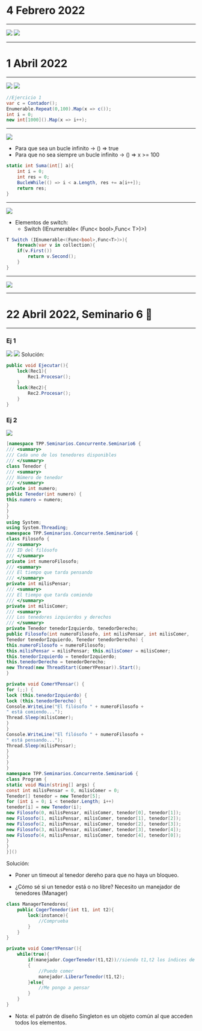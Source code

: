 # 4 Febrero 2022
---
![](img/seminario%201.1.png)
![](img/seminario%201.2.png)

---
# 1 Abril 2022
---
![](img/Clausulas%20Seminario%205.png)
![](img/Ej%201%20Seminario%205.png)
```c#
//Ejercicio 1
var c = Contador();
Enumerable.Repeat(0,100).Map(x => c());
int i = 0;
new int[1000]().Map(x => i++);
```
---
![](img/Ej%202%20Seminario%205.png)
- Para que sea un bucle infinito -> () => true
- Para que no sea siempre un bucle infinito -> () => x >= 100
```c#
static int Suma(int[] a){
	int i = 0;
	int res = 0;
	BucleWhile(() => i < a.Length, res += a[i++]);
	return res;
}
```
---
![](img/Ej%203%20Seminario%205.png)
- Elementos de switch:
	- Switch (IEnumerable< (Func< bool>,Func< T>)>)
```c#
T Switch (IEnumerable<(Func<bool>,Func<T>)>){
	foreach(var v in collection){
	if(v.First())
		return v.Second();
	}
}
```
---
![](img/Ej%204%20Seminario%205.png)

---
# 22 Abril 2022, Seminario 6 🥖
---
### Ej 1
![](./img/ej1%20s6.png||500)
![](./img/ej%201%20s6%202.png||500)
Solución: 
```c#
public void Ejecutar(){
	lock(Rec1){
		Rec1.Procesar();
	}
	lock(Rec2){
		Rec2.Procesar();
	}
}
```

### Ej 2
![](./img/ej%202%20s6.png||500)
```c#
[namespace TPP.Seminarios.Concurrente.Seminario6 {  
/// <summary>  
/// Cada uno de los tenedores disponibles  
/// </summary>  
class Tenedor {  
/// <summary>  
/// Número de tenedor  
/// </summary>  
private int numero;  
public Tenedor(int numero) {  
this.numero = numero;  
}  
}  
}  
using System;  
using System.Threading;  
namespace TPP.Seminarios.Concurrente.Seminario6 {  
class Filosofo {  
/// <summary>  
/// ID del filósofo  
/// </summary>  
private int numeroFilosofo;  
/// <summary>  
/// El tiempo que tarda pensando  
/// </summary>  
private int milisPensar;  
/// <summary>  
/// El tiempo que tarda comiendo  
/// </summary>  
private int milisComer;  
/// <summary>  
/// Los tenedores izquierdos y derechos  
/// </summary>  
private Tenedor tenedorIzquierdo, tenedorDerecho;  
public Filosofo(int numeroFilosofo, int milisPensar, int milisComer,  
Tenedor tenedorIzquierdo, Tenedor tenedorDerecho) {  
this.numeroFilosofo = numeroFilosofo;  
this.milisPensar = milisPensar; this.milisComer = milisComer;  
this.tenedorIzquierdo = tenedorIzquierdo;  
this.tenedorDerecho = tenedorDerecho;  
new Thread(new ThreadStart(ComerYPensar)).Start();  
}

private void ComerYPensar() {  
for (;;) {  
lock (this.tenedorIzquierdo) {  
lock (this.tenedorDerecho) {  
Console.WriteLine("El filósofo " + numeroFilosofo +  
" está comiendo...");  
Thread.Sleep(milisComer);  
}  
}  
Console.WriteLine("El filósofo " + numeroFilosofo +  
" está pensando...");  
Thread.Sleep(milisPensar);  
}  
}  
}  
}  
namespace TPP.Seminarios.Concurrente.Seminario6 {  
class Program {  
static void Main(string[] args) {  
const int milisPensar = 0, milisComer = 0;  
Tenedor[] tenedor = new Tenedor[5];  
for (int i = 0; i < tenedor.Length; i++)  
tenedor[i] = new Tenedor(i);  
new Filosofo(0, milisPensar, milisComer, tenedor[0], tenedor[1]);  
new Filosofo(1, milisPensar, milisComer, tenedor[1], tenedor[2]);  
new Filosofo(2, milisPensar, milisComer, tenedor[2], tenedor[3]);  
new Filosofo(3, milisPensar, milisComer, tenedor[3], tenedor[4]);  
new Filosofo(4, milisPensar, milisComer, tenedor[4], tenedor[0]);  
}  
}  
}]()
```
Solución:
- Poner un timeout al tenedor dereho para que no haya un bloqueo.

- ¿Cómo sé si un tenedor está o no libre?
	Necesito un manejador de tenedores (Manager)
```c#
class ManagerTenedores{
	public CogerTenedor(int t1, int t2){
		lock(instance){
			//Comprueba
		}
	}
}

private void ComerYPensar(){
	while(true){
		if(manejador.CogerTenedor(t1,t2))//siendo t1,t2 los índices de los tenedores
		{
			//Puedo comer
			manejador.LiberarTenedor(t1,t2);
		}else{
			//Me pongo a pensar
		}
	}
}
```
- Nota: el patrón de diseño Singleton es un objeto común al que acceden todos los elementos.